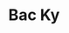 ---
tags: project
title: Bac Ky
client: Bac Ky
services: Web Design & Development
project_url: https://backy.netlify.com/
background_color: '#121070'
description: We don’t stick with the old. We try new things, set our own limits, have honest conversations, and create things that matter. We craft simple sites for complex problems and put a strong emphasis on quality and efficiency in every detail from design to development.
---